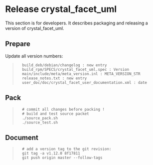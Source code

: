 
Release crystal_facet_uml
=============

This section is for developers.
It describes packaging and releasing a version of crystal_facet_uml.

Prepare
-----------

Update all version numbers:

>       build_deb/debian/changelog : new entry
>       build_rpm/SPECS/crystal_facet_uml.spec : Version
>       main/include/meta/meta_version.inl : META_VERSION_STR
>       release_notes.txt : new entry
>       user_doc/doc/crystal_facet_user_documentation.xml : date


Pack
-----------

>       # commit all changes before packing !
>       # build and test source packet
>       ./source_pack.sh
>       ./source_test.sh


Document
-----------

>       # add a version tag to the git revision:
>       git tag -a v1.12.0 8f17811
>       git push origin master --follow-tags



